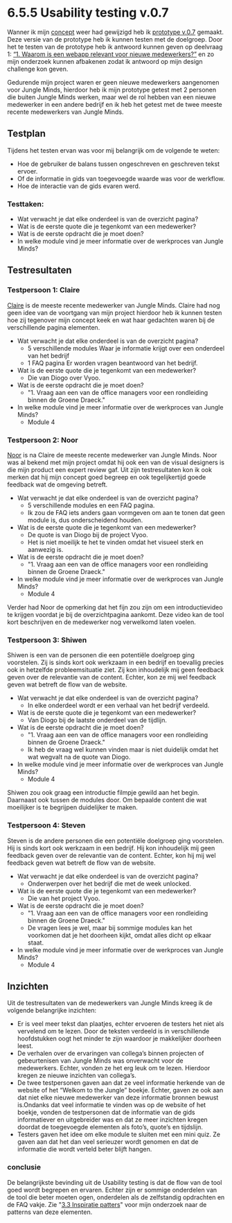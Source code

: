 # 6.5.5 Usability testing v.0.7

Wanner ik mijn [concept](../3.-concept/3.5-het-concept.md#versie-0-7-greater-than) weer had gewijzigd heb ik [prototype v.0.7](../4.-ontwerpfase/4.6-prototype-v.0.7.md) gemaakt. Deze versie van de prototype heb ik kunnen testen met de doelgroep. Door het te testen van de prototype heb ik antwoord kunnen geven op deelvraag 1: [“1. Waarom is een webapp relevant voor nieuwe medewerkers?”](../1.-introductie/1.4-onderzoeksvragen.md#deelvraag-1-1) en zo mijn onderzoek kunnen afbakenen zodat ik antwoord op mijn design challenge kon geven.

Gedurende mijn project waren er geen nieuwe medewerkers aangenomen voor Jungle Minds, hierdoor heb ik mijn prototype getest met 2 personen die buiten Jungle Minds werken, maar wel de rol hebben van een nieuwe medewerker in een andere bedrijf en ik heb het getest met de twee meeste recente medewerkers van Jungle Minds. 

## Testplan 

Tijdens het testen ervan was voor mij belangrijk om de volgende te weten:

* Hoe de gebruiker de balans tussen ongeschreven en geschreven tekst ervoer.
* Of de informatie in gids van toegevoegde waarde was voor de werkflow.
* Hoe de interactie van de gids evaren werd.

### Testtaken:

* Wat verwacht je dat elke onderdeel is van de overzicht pagina?
* Wat is de eerste quote die je tegenkomt van een medewerker?
* Wat is de eerste opdracht die je moet doen?
* In welke module vind je meer informatie over de werkproces van Jungle Minds?

## Testresultaten

### Testpersoon 1: Claire

[Claire](../onderzoek-methodes/6.1-interviews/6.1.4-team-designer-claire.md) is de meeste recente medewerker van Jungle Minds. Claire had nog geen idee van de voortgang van mijn project hierdoor heb ik kunnen testen hoe zij tegenover mijn concept keek en wat haar gedachten waren bij de verschillende pagina elementen.

* Wat verwacht je dat elke onderdeel is van de overzicht pagina?
  * 5 verschillende modules Waar je informatie krijgt over een onderdeel van het bedrijf
  *  1 FAQ pagina Er worden vragen beantwoord van het bedrijf.
* Wat is de eerste quote die je tegenkomt van een medewerker?
  * Die van Diogo over Vyoo. 
* Wat is de eerste opdracht die je moet doen?
  * "1. Vraag aan een van de office managers voor een rondleiding binnen de Groene Draeck."
* In welke module vind je meer informatie over de werkproces van Jungle Minds?
  * Module 4

### **Testpersoon 2: Noor**

[Noor](../onderzoek-methodes/6.1-interviews/6.1.5-visual-designer-noor.md) is na Claire de meeste recente medewerker van Jungle Minds. Noor was al bekend met mijn project omdat hij ook een van de visual designers is die mijn product een expert review gaf. Uit zijn testresultaten kon ik ook merken dat hij mijn concept goed begreep en ook tegelijkertijd goede feedback wat de omgeving betreft.

* Wat verwacht je dat elke onderdeel is van de overzicht pagina?
  * 5 verschillende modules en een FAQ pagina. 
  * Ik zou de FAQ iets anders gaan vormgeven om aan te tonen dat geen module is, dus onderscheidend houden.
* Wat is de eerste quote die je tegenkomt van een medewerker?
  * De quote is van Diogo bij de project Vyoo.
  * Het is niet moeilijk te het te vinden omdat het visueel sterk en aanwezig is. 
* Wat is de eerste opdracht die je moet doen?
  * "1. Vraag aan een van de office managers voor een rondleiding binnen de Groene Draeck."
* In welke module vind je meer informatie over de werkproces van Jungle Minds?
  * Module 4

Verder had Noor de opmerking dat het fijn zou zijn om een introductievideo te krijgen voordat je bij de overzichtpagina aankomt. Deze video kan de tool kort beschrijven en de medewerker nog verwelkomd laten voelen. 

### Testpersoon 3: Shiwen

Shiwen is een van de personen die een potentiële doelgroep ging voorstelen. Zij is sinds kort ook werkzaam in een bedrijf en toevallig precies ook in hetzelfde probleemsituatie ziet. Zij kon inhoudelijk mij geen feedback geven over de relevantie van de content. Echter, kon ze mij wel feedback geven wat betreft de flow van de website.

* Wat verwacht je dat elke onderdeel is van de overzicht pagina?
  * In elke onderdeel wordt er een verhaal van het bedrijf verdeeld.
* Wat is de eerste quote die je tegenkomt van een medewerker?
  * Van Diogo bij de laatste onderdeel van de tijdlijn.
* Wat is de eerste opdracht die je moet doen?
  * "1. Vraag aan een van de office managers voor een rondleiding binnen de Groene Draeck."
  * Ik heb de vraag wel kunnen vinden maar is niet duidelijk omdat het wat wegvalt na de quote van Diogo.
* In welke module vind je meer informatie over de werkproces van Jungle Minds?
  * Module 4

Shiwen zou ook graag een introductie filmpje gewild aan het begin. Daarnaast ook tussen de modules door. Om bepaalde content die wat moeilijker is te begrijpen duidelijker te maken.

### Testpersoon 4: Steven

Steven is de andere personen die een potentiële doelgroep ging voorstelen. Hij is sinds kort ook werkzaam in een bedrijf. Hij kon inhoudelijk mij geen feedback geven over de relevantie van de content. Echter, kon hij mij wel feedback geven wat betreft de flow van de website.

* Wat verwacht je dat elke onderdeel is van de overzicht pagina?
  * Onderwerpen over het bedrijf die met de week unlocked.
* Wat is de eerste quote die je tegenkomt van een medewerker?
  * Die van het project Vyoo.
* Wat is de eerste opdracht die je moet doen?
  * "1. Vraag aan een van de office managers voor een rondleiding binnen de Groene Draeck."
  * De vragen lees je wel, maar bij sommige modules kan het voorkomen dat je het doorheen kijkt, omdat alles dicht op elkaar staat.
* In welke module vind je meer informatie over de werkproces van Jungle Minds?
  * Module 4

## Inzichten

Uit de testresultaten van de medewerkers van Jungle Minds kreeg ik de volgende belangrijke inzichten:

* Er is veel meer tekst dan plaatjes, echter ervoeren de testers het niet als vervelend om te lezen. Door de teksten verdeeld is in verschillende hoofdstukken oogt het minder te zijn waardoor je makkelijker doorheen leest.
* De verhalen over de ervaringen van collega’s binnen projecten of gebeurtenisen van Jungle Minds was onverwacht voor de medewerkers. Echter, vonden ze het erg leuk om te lezen. Hierdoor kregen ze nieuwe inzichten van collega’s.
* De twee testpersonen gaven aan dat ze veel informatie herkende van de website of het “Welkom to the Jungle” boekje. Echter, gaven ze ook aan dat niet elke nieuwe medewerker van deze informatie bronnen bewust is.Ondanks dat veel informatie te vinden was op de website of het boekje, vonden de testpersonen dat de informatie van de gids informatiever en uitgebreider was en dat ze meer inzichten kregen doordat de toegevoegde elementen als foto’s, quote’s en tijdslijn. 
* Testers gaven het idee om elke module te sluiten met een mini quiz. Ze gaven aan dat het dan veel serieuzer wordt genomen en dat de informatie die wordt verteld beter blijft hangen.

### conclusie

De belangrijkste bevinding uit de Usability testing is dat de flow van de tool goed wordt begrepen en ervaren. Echter zijn er sommige onderdelen van de tool die beter moeten ogen, onderdelen als de zelfstandig opdrachten en de FAQ vakje. Zie "[3.3 Inspiratie patters](../3.-concept/3.3-inspiratie-patterns.md#patterns-voor-v-0-5-greater-than)" voor mijn onderzoek naar de patterns van deze elementen. 

